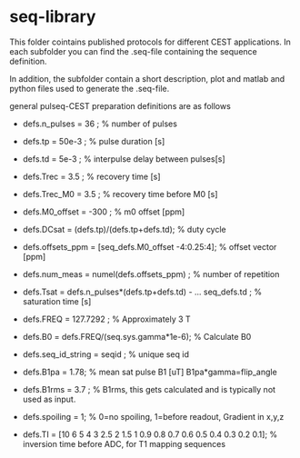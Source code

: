 # seq-library
This folder cointains published protocols for different CEST applications. In each subfolder you can find the .seq-file containing the sequence definition.

In addition, the subfolder contain a short description, plot and matlab and python files used to generate the .seq-file. 

general pulseq-CEST preparation definitions are as follows

- defs.n_pulses      = 36              ; % number of pulses
- defs.tp            = 50e-3           ; % pulse duration [s]
- defs.td            = 5e-3            ; % interpulse delay between pulses[s]
- defs.Trec          = 3.5             ; % recovery time [s]
- defs.Trec_M0       = 3.5             ; % recovery time before M0 [s]
- defs.M0_offset     = -300            ; % m0 offset [ppm]
- defs.DCsat         = (defs.tp)/(defs.tp+defs.td); % duty cycle
- defs.offsets_ppm   = [seq_defs.M0_offset -4:0.25:4]; % offset vector [ppm]
- defs.num_meas      = numel(defs.offsets_ppm)   ; % number of repetition
- defs.Tsat          = defs.n_pulses*(defs.tp+defs.td) - ...
                         seq_defs.td ;  % saturation time [s]
- defs.FREQ		   = 127.7292 ;         % Approximately 3 T
- defs.B0            = defs.FREQ/(seq.sys.gamma*1e-6);   % Calculate B0    
- defs.seq_id_string = seqid           ; % unique seq id

- defs.B1pa        = 1.78;  % mean sat pulse B1 [uT]  B1pa*gamma=flip_angle
- defs.B1rms        = 3.7            ; % B1rms, this gets calculated and is typically not used as input.
- defs.spoiling    = 1;     % 0=no spoiling, 1=before readout, Gradient in x,y,z

- defs.TI            = [10 6 5 4 3 2.5 2 1.5 1 0.9 0.8 0.7 0.6 0.5 0.4 0.3 0.2 0.1];  % inversion time before ADC, for T1 mapping sequences

